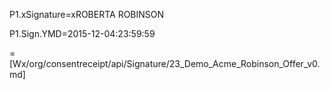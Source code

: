 P1.xSignature=xROBERTA ROBINSON

P1.Sign.YMD=2015-12-04:23:59:59

=[Wx/org/consentreceipt/api/Signature/23_Demo_Acme_Robinson_Offer_v0.md]

